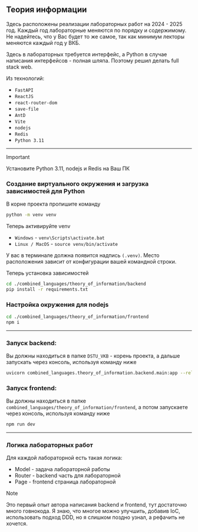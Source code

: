 ## Теория информации

Здесь расположены реализации лабораторных работ на 2024 - 2025 год. Каждый год лабораторные меняются по порядку и содержимому. 
Не надейтесь, что у Вас будет то же самое, так как минимум лекторы меняются каждый год у ВКБ. 

Здесь в лабораторных требуется интерфейс, а Python в случае написания интерфейсов - полная шляпа. Поэтому решил делать full stack web.

Из технологий: 

- `FastAPI`
- `ReactJS`
- `react-router-dom`
- `save-file`
- `AntD`
- `Vite`
- `nodejs`
- `Redis`
- `Python 3.11`

---

> [!IMPORTANT]
> Установите Python 3.11, nodejs и Redis на Ваш ПК

### Создание виртуального окружения и загрузка зависимостей для Python

В корне проекта пропишите команду

```bash
python -m venv venv
```

Теперь активируйте venv

- `Windows` - `venv\Scripts\activate.bat`
- `Linux / MacOS` - `source venv/bin/activate`

У вас в терминале должна появится надпись `(.venv)`. Место расположения зависит от конфигурации вашей командной строки. 

Теперь установка зависимостей

```bash
cd ./combined_languages/theory_of_information/backend
pip install -r requirements.txt
```

### Настройка окружения для nodejs

```bash
cd ./combined_languages/theory_of_information/frontend
npm i
```

---

### Запуск backend: 

Вы должны находиться в папке `DSTU_VKB` - корень проекта, а дальше запускать через консоль, используя команду ниже

```bash
uvicorn combined_languages.theory_of_information.backend.main:app --reload --port 8002
```

### Запуск frontend:

Вы должны находиться в папке `combined_languages/theory_of_information/frontend`, а потом запускаете через консоль, используя команду ниже

```bash
npm run dev
```

---

### Логика лабораторных работ

Для каждой лабораторной есть такая логика: 
- Model - задача лабораторной работы 
- Router - backend часть для лабораторной
- Page - frontend страница лабораторной 


> [!NOTE]
> Это первый опыт автора написания backend и frontend, тут достаточно много говнокода.
> Я знаю, что многое можно улучшить, добавив IoC, использовать подход DDD, но я слишком поздно узнал, а рефачить не хочется. 

